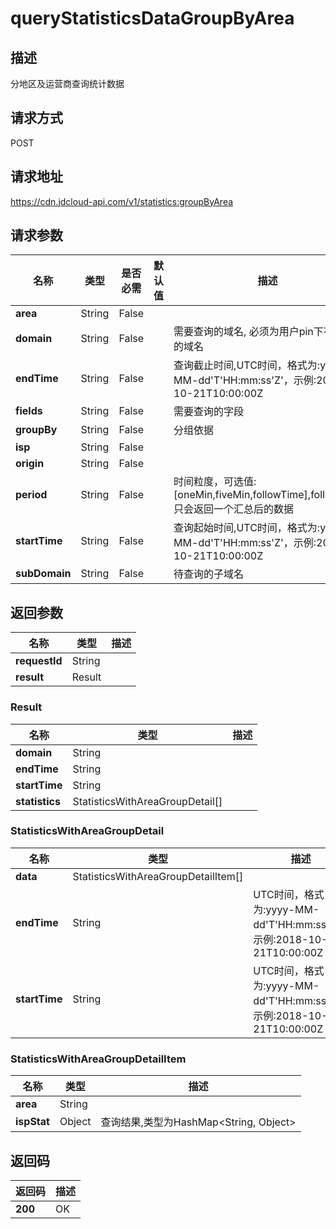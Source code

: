 # queryStatisticsDataGroupByArea


## 描述
分地区及运营商查询统计数据

## 请求方式
POST

## 请求地址
https://cdn.jdcloud-api.com/v1/statistics:groupByArea


## 请求参数
|名称|类型|是否必需|默认值|描述|
|---|---|---|---|---|
|**area**|String|False| | |
|**domain**|String|False| |需要查询的域名, 必须为用户pin下有权限的域名|
|**endTime**|String|False| |查询截止时间,UTC时间，格式为:yyyy-MM-dd'T'HH:mm:ss'Z'，示例:2018-10-21T10:00:00Z|
|**fields**|String|False| |需要查询的字段|
|**groupBy**|String|False| |分组依据|
|**isp**|String|False| | |
|**origin**|String|False| | |
|**period**|String|False| |时间粒度，可选值:[oneMin,fiveMin,followTime],followTime只会返回一个汇总后的数据|
|**startTime**|String|False| |查询起始时间,UTC时间，格式为:yyyy-MM-dd'T'HH:mm:ss'Z'，示例:2018-10-21T10:00:00Z|
|**subDomain**|String|False| |待查询的子域名|


## 返回参数
|名称|类型|描述|
|---|---|---|
|**requestId**|String| |
|**result**|Result| |

### Result
|名称|类型|描述|
|---|---|---|
|**domain**|String| |
|**endTime**|String| |
|**startTime**|String| |
|**statistics**|StatisticsWithAreaGroupDetail[]| |
### StatisticsWithAreaGroupDetail
|名称|类型|描述|
|---|---|---|
|**data**|StatisticsWithAreaGroupDetailItem[]| |
|**endTime**|String|UTC时间，格式为:yyyy-MM-dd'T'HH:mm:ss'Z'，示例:2018-10-21T10:00:00Z|
|**startTime**|String|UTC时间，格式为:yyyy-MM-dd'T'HH:mm:ss'Z'，示例:2018-10-21T10:00:00Z|
### StatisticsWithAreaGroupDetailItem
|名称|类型|描述|
|---|---|---|
|**area**|String| |
|**ispStat**|Object|查询结果,类型为HashMap<String, Object>|

## 返回码
|返回码|描述|
|---|---|
|**200**|OK|
